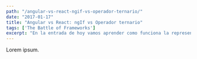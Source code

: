 ```yaml
---
path: "/angular-vs-react-ngif-vs-operador-ternario/"
date: "2017-01-17"
title: "Angular vs React: ngIf vs Operador ternario"
tags: ['The Battle of Frameworks']
excerpt: "En la entrada de hoy vamos aprender como funciona la representación de elementos del DOM dependiendo de la lógica de nuestros componentes tanto como en Angular como en React. El ejemplo que llevaremos a cabo contiene  un reloj el cuál cuando llegue a las 3:14 el texto que se mostrará en pantalla cambiará a “Hora PI”, por"
---
```


Lorem ipsum.